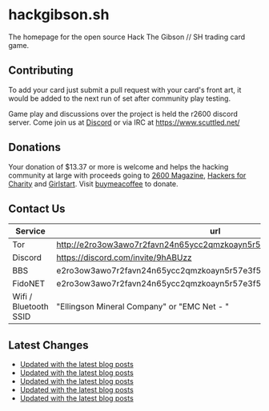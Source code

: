 # hackgibson.sh
The homepage for the open source Hack The Gibson // SH trading card game.


## Contributing

To add your card just submit a pull request with your card's front art, it would be added to the next run of set after community play testing.

Game play and discussions over the project is held the r2600 discord server. Come join us at [Discord](https://discord.com/invite/9hABUzz) or via IRC at https://www.scuttled.net/


## Donations

Your donation of $13.37 or more is welcome and helps the hacking community at large with proceeds going to [2600 Magazine](https://2600.com/), [Hackers for Charity](https://hackersforcharity.org) and [Girlstart](https://girlstart.org).  Visit [buymeacoffee](https://www.buymeacoffee.com/hackgibson.sh) to donate.


## Contact Us

Service | url
-|-
Tor | http://e2ro3ow3awo7r2favn24n65ycc2qmzkoayn5r57e3f56nvjwdcgg32ad.onion
Discord | https://discord.com/invite/9hABUzz
BBS | e2ro3ow3awo7r2favn24n65ycc2qmzkoayn5r57e3f56nvjwdcgg32ad.onion:23
FidoNET | e2ro3ow3awo7r2favn24n65ycc2qmzkoayn5r57e3f56nvjwdcgg32ad.onion:24554
Wifi / Bluetooth SSID | "Ellingson Mineral Company" or "EMC Net - <fidonet address>"

## Latest Changes
<!-- BLOG-POST-LIST:START -->
- [Updated with the latest blog posts](https://github.com/DFW2600/hackgibson.sh/commit/b529b8c0b198fee8792fe860350c1fa8f18a052b)
- [Updated with the latest blog posts](https://github.com/DFW2600/hackgibson.sh/commit/5ceecbb1400144d244a81c9e2e0b0b6708b4f370)
- [Updated with the latest blog posts](https://github.com/DFW2600/hackgibson.sh/commit/b1edbd62a7f071ea200b21b67e3b26aecc18ec39)
- [Updated with the latest blog posts](https://github.com/DFW2600/hackgibson.sh/commit/43398a8caef7c53fcff84402113d1fc0ea110232)
- [Updated with the latest blog posts](https://github.com/DFW2600/hackgibson.sh/commit/c7355fcc0d48e40cc5784711f97a4cba43951dc8)
<!-- BLOG-POST-LIST:END -->
